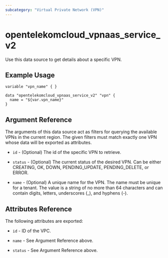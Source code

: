 ```yaml
---
subcategory: "Virtual Private Network (VPN)"
---
```


# opentelekomcloud_vpnaas_service_v2

Use this data source to get details about a specific VPN.

## Example Usage

```hcl
variable "vpn_name" { }

data "opentelekomcloud_vpnaas_service_v2" "vpn" {
  name = "${var.vpn_name}"
}
```

## Argument Reference

The arguments of this data source act as filters for querying the available VPNs in the current region. The given filters must match exactly one VPN whose data will be exported as attributes.

* `id` - (Optional) The id of the specific VPN to retrieve.

* `status` - (Optional) The current status of the desired VPN. Can be either CREATING, OK, DOWN, PENDING_UPDATE, PENDING_DELETE, or ERROR.

* `name` - (Optional) A unique name for the VPN. The name must be unique for a tenant. The value is a string of no more than 64 characters and can contain digits, letters,
  underscores (_), and hyphens (-).


## Attributes Reference

The following attributes are exported:

* `id` - ID of the VPC.

* `name` -  See Argument Reference above.

* `status` - See Argument Reference above.
